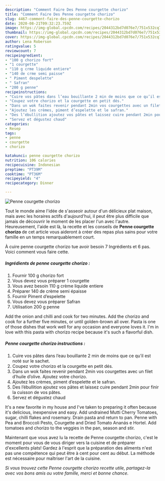 ```yaml
---
description: "Comment Faire Des Penne courgette chorizo"
title: "Comment Faire Des Penne courgette chorizo"
slug: 4467-comment-faire-des-penne-courgette-chorizo
date: 2020-08-21T09:32:23.759Z
image: https://img-global.cpcdn.com/recipes/2044312bd7d076e7/751x532cq70/penne-courgette-chorizo-photo-principale-de-la-recette.jpg
thumbnail: https://img-global.cpcdn.com/recipes/2044312bd7d076e7/751x532cq70/penne-courgette-chorizo-photo-principale-de-la-recette.jpg
cover: https://img-global.cpcdn.com/recipes/2044312bd7d076e7/751x532cq70/penne-courgette-chorizo-photo-principale-de-la-recette.jpg
author: Lena Roberson
ratingvalue: 5
reviewcount: 7
recipeingredient:
- "100 g chorizo fort"
- "1 courgette"
- "110 g crme liquide entiere"
- "140 de crme semi paisse"
- " Piment despelette"
- " Safran"
- "200 g penne"
recipeinstructions:
- "Cuire vos pâtes dans l’eau bouillante 2 min de moins que ce qu’il est noté sur le sachet."
- "Coupez votre chorizo et la courgette en petit dés."
- "Dans un wok faites revenir pendant 2min vos courgettes avec un filet d’huile d’olive. Ajoutez votre chorizo."
- "Ajoutez les crèmes, piment d’espelette et le safran."
- "Des l’ébullition ajoutez vos pâtes et laissez cuire pendant 2min pour finir la cuisson de vos pâtes."
- "Servez et dégustez chaud"
categories:
- Resep
tags:
- penne
- courgette
- chorizo

katakunci: penne courgette chorizo 
nutrition: 106 calories
recipecuisine: Indonesian
preptime: "PT39M"
cooktime: "PT36M"
recipeyield: "4"
recipecategory: Dinner

---
```



![Penne courgette chorizo](https://img-global.cpcdn.com/recipes/2044312bd7d076e7/751x532cq70/penne-courgette-chorizo-photo-principale-de-la-recette.jpg)

Tout le monde aime l'idée de s'asseoir autour d'un délicieux plat maison, mais avec les horaires actifs d'aujourd'hui, il peut être plus difficile que jamais de découvrir le moment de les placer l'un avec l'autre. Heureusement, l'aide est là, la recette et les conseils de <strong> Penne courgette chorizo </strong> de cet article vous aideront à créer des repas plus sains pour votre famille en un temps remarquablement court.

<!--inarticleads1-->

À cuire penne courgette chorizo tue avoir besoin 7 Ingrédients et 6 pas. Voici comment vous faire cette.

##### Ingrédients de penne courgette chorizo :

1. Fournir 100 g chorizo fort
1. Vous devez vous préparer 1 courgette
1. Vous avez besoin 110 g crème liquide entiere
1. Préparer 140 de crème semi épaisse
1. Fournir  Piment d’espelette
1. Vous devez vous préparer  Safran
1. Utilisation 200 g penne


Add the onion and chilli and cook for two minutes. Add the chorizo and cook for a further five minutes, or until golden-brown all over. Pasta is one of those dishes that work well for any occasion and everyone loves it. I&#39;m in love with this pasta with chorizo recipe because it&#39;s such a flavorful dish. 

<!--inarticleads2-->

##### Penne courgette chorizo instructions :

1. Cuire vos pâtes dans l’eau bouillante 2 min de moins que ce qu’il est noté sur le sachet.
1. Coupez votre chorizo et la courgette en petit dés.
1. Dans un wok faites revenir pendant 2min vos courgettes avec un filet d’huile d’olive. Ajoutez votre chorizo.
1. Ajoutez les crèmes, piment d’espelette et le safran.
1. Des l’ébullition ajoutez vos pâtes et laissez cuire pendant 2min pour finir la cuisson de vos pâtes.
1. Servez et dégustez chaud


It&#39;s a new favorite in my house and I&#39;ve taken to preparing it often because it&#39;s delicious, inexpensive and easy. Add undrained Mutti Cherry Tomatoes, sugar, chilli flakes and rosemary. Drain pasta and return to pan. Penne with Pea and Broccoli Pesto, Courgette and Dried Tomato Ananás e Hortel. Add tomatoes and chorizo to the veggies in the pan, season and stir. 

<!--inarticleads1-->

<p>
Maintenant que vous avez lu la recette de Penne courgette chorizo, c'est le moment pour vous de vous diriger vers la cuisine et de préparer d'excellents plats! Gardez à l'esprit que la préparation des aliments n'est pas une compétence qui peut être à cent pour cent au début. La méthode est nécessaire pour maîtriser l'art de la cuisine.
</p>

<p>
<i>Si vous trouvez cette Penne courgette chorizo recette utile, partagez-la avec vos bons amis ou votre famille, merci et bonne chance.</i>
</p>
